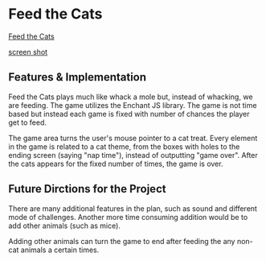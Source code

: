 # Feed the Cats

[Feed the Cats](https://eddielao.github.io/js-project/)

[screen shot](images/scree-shot.png)

## Features & Implementation

Feed the Cats plays much like whack a mole but, instead of whacking, we are feeding. The game utilizes the Enchant JS library. The game is not time based but instead each game is fixed with number of chances the player get to feed.

The game area turns the user's mouse pointer to a cat treat. Every element in the game is related to a cat theme, from the boxes with holes to the ending screen (saying "nap time"), instead of outputting "game over". After the cats appears for the fixed number of times, the game is over.

## Future Dirctions for the Project

There are many additional features in the plan, such as sound and different mode of challenges. Another more time consuming addition would be to add other animals (such as mice).

Adding other animals can turn the game to end after feeding the any non-cat animals a certain times.

